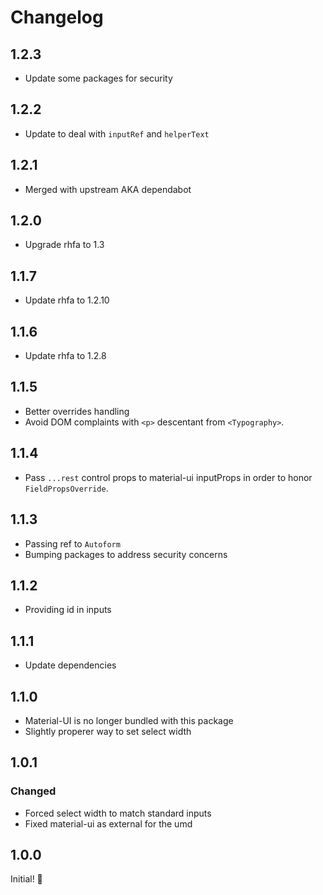 # Changelog

## 1.2.3

* Update some packages for security

## 1.2.2

* Update to deal with `inputRef` and `helperText`

## 1.2.1

* Merged with upstream AKA dependabot

## 1.2.0

* Upgrade rhfa to 1.3

## 1.1.7

* Update rhfa to 1.2.10

## 1.1.6

* Update rhfa to 1.2.8

## 1.1.5

* Better overrides handling
* Avoid DOM complaints with `<p>` descentant from `<Typography>`.

## 1.1.4
 
* Pass `...rest` control props to material-ui inputProps in order to honor `FieldPropsOverride`.

## 1.1.3

* Passing ref to `Autoform`
* Bumping packages to address security concerns

## 1.1.2

* Providing id in inputs

## 1.1.1

* Update dependencies

## 1.1.0

* Material-UI is no longer bundled with this package
* Slightly properer way to set select width

## 1.0.1

### Changed

* Forced select width to match standard inputs
* Fixed material-ui as external for the umd

## 1.0.0

Initial! :metal:
